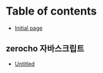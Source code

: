 # Table of contents

* [Initial page](README.md)

## zerocho 자바스크립트

* [Untitled](zerocho/untitled.md)

